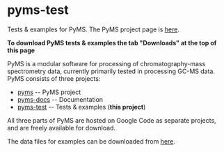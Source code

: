 # pyms-test #

Tests & examples for PyMS. The PyMS project page is [here](http://code.google.com/p/pyms/).

**To download PyMS tests & examples the tab "Downloads" at the top of this page**

PyMS is a modular software for processing of chromatography-mass spectrometry data, currently primarily tested in processing GC-MS data. PyMS consists of three projects:

  * [pyms](http://code.google.com/p/pyms/) -- PyMS project
  * [pyms-docs](http://code.google.com/p/pyms-docs/) -- Documentation
  * [pyms-test](http://code.google.com/p/pyms-test/) -- Tests & examples (**this project**)

All three parts of PyMS are hosted on Google Code as separate projects, and are freely available for download.

The data files for examples can be downloaded from
[here](http://bioinformatics.bio21.unimelb.edu.au/pyms/data/).